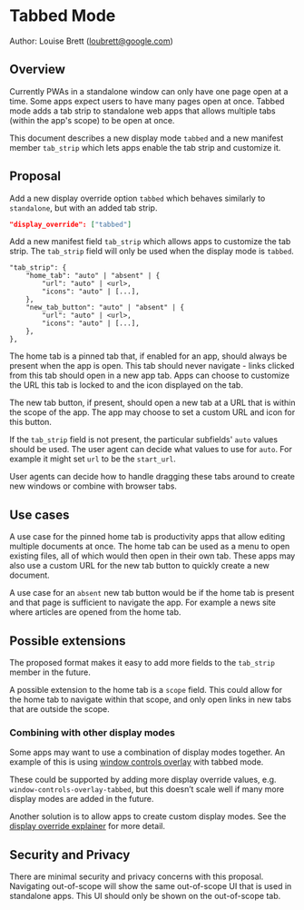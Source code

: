 # Tabbed Mode

Author: Louise Brett (loubrett@google.com)

## Overview

Currently PWAs in a standalone window can only have one page open at a time. Some apps expect users to have many pages open at once. Tabbed mode adds a tab strip to standalone web apps that allows multiple tabs (within the app's scope) to be open at once.

This document describes a new display mode `tabbed` and a new manifest member `tab_strip` which lets apps enable the tab strip and customize it.

## Proposal

Add a new display override option `tabbed` which behaves similarly to `standalone`, but with an added tab strip.

```json
"display_override": ["tabbed"]
```

Add a new manifest field `tab_strip` which allows apps to customize the tab strip. The `tab_strip` field will only be used when the display mode is `tabbed`.

```
"tab_strip": {
    "home_tab": "auto" | "absent" | {
        "url": "auto" | <url>,
        "icons": "auto" | [...],
    },
    "new_tab_button": "auto" | "absent" | {
        "url": "auto" | <url>,
        "icons": "auto" | [...],
    },
},
```

The home tab is a pinned tab that, if enabled for an app, should always be present when the app is open. This tab should never navigate - links clicked from this tab should open in a new app tab. Apps can choose to customize the URL this tab is locked to and the icon displayed on the tab.

The new tab button, if present, should open a new tab at a URL that is within the scope of the app. The app may choose to set a custom URL and icon for this button.

If the `tab_strip` field is not present, the particular subfields' `auto` values should be used. The user agent can decide what values to use for `auto`. For example it might set `url` to be the `start_url`.

User agents can decide how to handle dragging these tabs around to create new windows or combine with browser tabs.

## Use cases

A use case for the pinned home tab is productivity apps that allow editing multiple documents at once. The home tab can be used as a menu to open existing files, all of which would then open in their own tab. These apps may also use a custom URL for the new tab button to quickly create a new document.

A use case for an `absent` new tab button would be if the home tab is present and that page is sufficient to navigate the app. For example a news site where articles are opened from the home tab.

## Possible extensions

The proposed format makes it easy to add more fields to the `tab_strip` member in the future.

A possible extension to the home tab is a `scope` field. This could allow for the home tab to navigate within that scope, and only open links in new tabs that are outside the scope.

### Combining with other display modes

Some apps may want to use a combination of display modes together. An example of this is using [window controls overlay](https://github.com/MicrosoftEdge/MSEdgeExplainers/blob/main/TitleBarCustomization/explainer.md) with tabbed mode.

These could be supported by adding more display override values, e.g. `window-controls-overlay-tabbed`, but this doesn’t scale well if many more display modes are added in the future.

Another solution is to allow apps to create custom display modes. See the [display override explainer](https://github.com/WICG/display-override/blob/main/explainer.md#custom-display-mode-names-with-display-modifiers-style-specification) for more detail.


## Security and Privacy

There are minimal security and privacy concerns with this proposal. Navigating out-of-scope will show the same out-of-scope UI that is used in standalone apps. This UI should only be shown on the out-of-scope tab.
